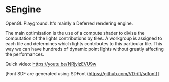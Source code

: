 # SEngine

OpenGL Playground.
It's mainly a Deferred rendering engine.

The main optimisation is the use of a compute shader to divise the computation of the lights contributions by tiles. A workgroup is assigned to each tile and determines which lights contributes to this particular tile. This way we can have hundreds of dynamic point lights without greatly affecting the performances. 

Quick video:
https://youtu.be/NRjylzEVU9w


[Font SDF are generated using SDFont (https://github.com/VDrift/sdfont)]